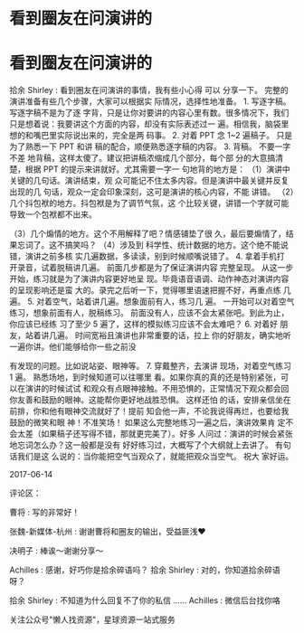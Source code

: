 # 看到圈友在问演讲的

# 看到圈友在问演讲的

拾余 Shirley : 看到圈友在问演讲的事情，我有些小心得 可以 分享一下。 完整的演讲准备有些几个步骤，大家可以根据实 际情况，选择性地准备。 1\. 写逐字稿。 写逐字稿不是为了逐 字背，只是让你对要讲的内容心里有数。很多情况下，我们 只是想着说：我要讲这个方面的内容，却没有实际表述过一 遍。相信我，脑袋里想的和嘴巴里实际说出来的，完全是两 码事。 2\. 对着 PPT 念 1~2 遍稿子。 只是为了熟悉一下 PPT 和讲 稿的配合，顺便熟悉逐字稿的内容。 3\. 背稿。 不要一字不差 地背稿，这样太傻了。建议把讲稿浓缩成几个部分，每个部 分的大意搞清楚，根据 PPT 的提示来讲就好。尤其需要一字一 句地背的地方是： （1）演讲中关键的几句话。演讲结束，观 众可能记不住太多内容。但是演讲中最关键并反复出现的几 句话，观众一定会印象深刻，这可是演讲的核心内容，不能 讲错。 （2）几个抖包袱的地方。抖包袱是为了调节气氛，这 个比较关键，讲错一个字就可能导致一个包袱都不出来。

（3）几个煽情的地方。这个不用解释了吧？情感铺垫了很 久，最后要煽情了，结果忘词了。这不搞笑吗？ （4）涉及到 科学性、统计数据的地方。这个绝不能说错，演讲之前多核 实几遍数据，多读读，别到时候顺嘴说错了。 4\. 拿着手机打 开录音，试着脱稿讲几遍。 前面几步都是为了保证演讲内容 完整呈现。 从这一步开始，练习就是为了演讲内容更好地呈 现。毕竟语音语调、动作神态对演讲内容的呈现影响还是蛮 大的。录完之后听一下，觉得哪里语速把握不好，再重点练 几遍。 5\. 对着空气，站着讲几遍。想象面前有人，练习几 遍。 一开始可以对着空气练习，想象前面有人，脱稿练习。 前面没有人，应该不会太紧张吧。到此为止，你应该已经练 习了至少 5 遍了，这样的模拟练习应该不会太难吧？ 6\. 对着好 朋友，站着讲几遍。 时间宽裕且演讲也非常重要的话，拉上 你的好朋友，确实地听一遍你讲。他们能够给你一些之前没

有发现的问题。比如说站姿、眼神等。 7\. 穿戴整齐，去演讲 现场，对着空气练习 1 遍。 熟悉场地，到时候知道可以往哪里 看。如果你真的真的还是特别紧张，可以在演讲的时候试试 和观众有点眼神接触。不用恐惧的，正常情况下观众都会回 你友善和鼓励的眼神。这能帮你更好地战胜恐惧。 这样还怕 的话，安排亲信坐在前排，你和他有眼神交流就好了！提前 知会他一声，不论我说得再烂，也要给我鼓励的微笑和眼 神！不准笑场！ 如果这么完整地练习一遍之后，演讲效果肯 定不会太差（如果稿子还写得不错，那就更完美了）。好多 人问过：演讲的时候会紧张地忘词怎么办？这一般都是没有 好好练习过，大概写了个大纲就上去讲了。 有句话我们是这 么说的：当你能把空气当观众了，就能把观众当空气。 祝大 家好运。

2017-06-14

评论区：

曹将 : 写的非常好！

张魏-新媒体-杭州 : 谢谢曹将和圈友的输出，受益匪浅❤

决明子 : 棒诶～谢谢分享～

Achilles : 感谢，好巧你是拾余碎语吗？ 拾余 Shirley : 对的，你知道拾余碎语呀？

拾余 Shirley : 不知道为什么回复不了你的私信 …… Achilles : 微信后台找你咯

关注公众号"懒人找资源"，星球资源一站式服务